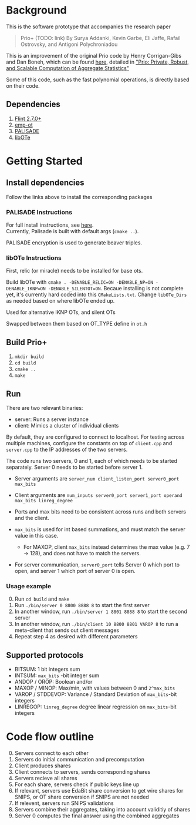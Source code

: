 # Background

This is the software prototype that accompanies the research paper

> Prio+ (TODO: link)
By Surya Addanki, Kevin Garbe, Eli Jaffe, Rafail Ostrovsky, and Antigoni Polychroniadou

This is an improvement of the original Prio code by Henry Corrigan-Gibs and Dan Boneh, which can be found [here](https://github.com/henrycg/prio), detailed in ["Prio: Private, Robust, and Scalable Computation of Aggregate Statistics"](https://crypto.stanford.edu/prio/paper.pdf)

Some of this code, such as the fast polynomial operations, is directly based on their code. 


## Dependencies

1. [Flint 2.7.0+](https://flintlib.org)
2. [emp-ot](https://github.com/emp-toolkit/emp-ot)
3. [PALISADE](https://gitlab.com/palisade/palisade-release)
4. [libOTe](https://github.com/osu-crypto/libOTe/tree/master/libOTe/TwoChooseOne)

# Getting Started

## Install dependencies

Follow the links above to install the corresponding packages

### PALISADE Instructions

For full install instructions, see [here](https://gitlab.com/palisade/palisade-release/-/wikis/Build-instructions).  
Currently, Palisade is built with default args (`cmake ..`).

PALISADE encryption is used to generate beaver triples.

### libOTe Instructions

First, relic (or miracle) needs to be installed for base ots.

Build libOTe with `cmake . -DENABLE_RELIC=ON -DENABLE_NP=ON -DENABLE_IKNP=ON -DENABLE_SILENTOT=ON`.
Becaue installing is not complete yet, it's currently hard coded into this `CMakeLists.txt`.
Change `libOTe_Dirs` as needed based on where libOTe ended up.

Used for alternative IKNP OTs, and silent OTs

Swapped between them based on OT_TYPE define in `ot.h`

## Build Prio+

1. `mkdir build`
2. `cd build`
3. `cmake ..`
4. `make`

## Run

There are two relevant binaries:
* server: Runs a server instance
* client: Mimics a cluster of individual clients

By default, they are configured to connect to localhost.
For testing across multiple machines, configure the constants on top of `client.cpp` and `server.cpp` to the IP addresses of the two servers.

The code runs two servers, 0 and 1, each of which needs to be started separately. 
Server 0 needs to be started before server 1.

* Server arguments are `server_num client_listen_port server0_port max_bits`
* Client arguments are `num_inputs server0_port server1_port operand max_bits linreg_degree`

* Ports and max bits need to be consistent across runs and both servers and the client.
* `max_bits` is used for int based summations, and must match the server value in this case.  
  * For MAXOP, client `max_bits` instead determines the max value (e.g. 7 -> 128), and does not have to match the servers.  
* For server communication, `server0_port` tells Server 0 which port to open, and server 1 which port of server 0 is open.

### Usage example

0. Run `cd build` and `make`
1. Run `./bin/server 0 8800 8888 8` to start the first server
2. In another window, run `./bin/server 1 8801 8888 8` to start the second server
3. In another window, run `./bin/client 10 8800 8801 VAROP 8` to run a meta-client that sends out client messages
3. Repeat step 4 as desired with different parameters

## Supported protocols

* BITSUM: 1 bit integers sum
* INTSUM: `max_bits` -bit integer sum
* ANDOP / OROP: Boolean and/or
* MAXOP / MINOP: Max/min, with values between 0 and `2^max_bits`
* VAROP / STDDEVOP: Variance / Standard Deviation of `max_bits`-bit integers
* LINREGOP: `linreg_degree` degree linear regression on `max_bits`-bit integers

# Code flow outline

0. Servers connect to each other
1. Servers do initial communication and precomputation
2. Client produces shares
3. Client connects to servers, sends corresponding shares
4. Servers recieve all shares
5. For each share, servers check if public keys line up
6. If relevant, servers use EdaBit share conversion to get wire shares for SNIPS, or OT share conversion if SNIPS are not needed
7. If relevent, servers run SNIPS validations
8. Servers combine their aggregates, taking into account validitiy of shares
9. Server 0 computes the final answer using the combined aggregates
